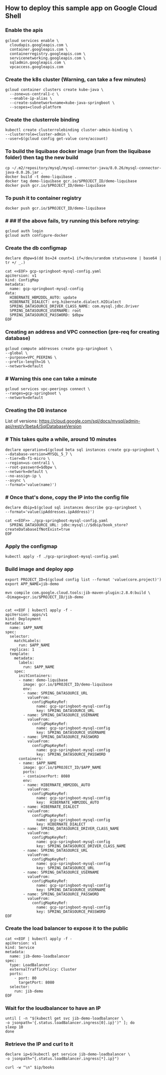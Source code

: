 ## How to deploy this sample app on Google Cloud Shell

### Enable the apis
    gcloud services enable \
      cloudapis.googleapis.com \
      container.googleapis.com \
      containerregistry.googleapis.com \
      servicenetworking.googleapis.com \
      sqladmin.googleapis.com \
      vpcaccess.googleapis.com


### Create the k8s cluster (Warning, can take a few minutes)

    gcloud container clusters create kube-java \
      --zone=us-central1-c \
      --enable-ip-alias \
      --create-subnetwork=name=kube-java-springboot \
      --scopes=cloud-platform

### Create the clusterrole binding
    kubectl create clusterrolebinding cluster-admin-binding \
    --clusterrole=cluster-admin \
    --user=$(gcloud config get-value core/account)


### To build the liquibase docker image (run from the liquibase folder) then tag the new build
    cp ~/.m2/repository/mysql/mysql-connector-java/8.0.26/mysql-connector-java-8.0.26.jar .
    docker build -t demo-liquibase .
    docker tag demo-liquibase gcr.io/$PROJECT_ID/demo-liquibase
    docker push gcr.io/$PROJECT_ID/demo-liquibase

### To push it to container registry
    docker push gcr.io/$PROJECT_ID/demo-liquibase
  
### # ## If the above fails, try running this before retrying:
    gcloud auth login
    gcloud auth configure-docker

### Create the db configmap
    declare dbpw=$(dd bs=24 count=1 if=/dev/urandom status=none | base64 | tr +/ _.)

    cat <<EOF> gcp-springboot-mysql-config.yaml
    apiVersion: v1
    kind: ConfigMap
    metadata:
      name: gcp-springboot-mysql-config
    data:
      HIBERNATE_HBM2DDL_AUTO: update
      HIBERNATE_DIALECT: org.hibernate.dialect.H2Dialect
      SPRING_DATASOURCE_DRIVER_CLASS_NAME: com.mysql.jdbc.Driver
      SPRING_DATASOURCE_USERNAME: root
      SPRING_DATASOURCE_PASSWORD: $dbpw
    EOF


### Creating an address and VPC connection (pre-req for creating database)
    gcloud compute addresses create gcp-springboot \
    --global \
    --purpose=VPC_PEERING \
    --prefix-length=16 \
    --network=default
### # Warning this one can take a minute
    gcloud services vpc-peerings connect \
    --ranges=gcp-springboot \
    --network=default

### Creating the DB instance
  List of versions: https://cloud.google.com/sql/docs/mysql/admin-api/rest/v1beta4/SqlDatabaseVersion

### # This takes quite a while, around 10 minutes

    declare operation=$(gcloud beta sql instances create gcp-springboot \
    --database-version=MYSQL_5_7 \
    --tier=db-f1-micro \
    --region=us-central1 \
    --root-password=$dbpw \
    --network=default \
    --no-assign-ip \
    --async \
    --format='value(name)')


### # Once that's done, copy the IP into the config file
    declare dbip=$(gcloud sql instances describe gcp-springboot \
    --format='value(ipAddresses.ipAddress)')
    
    cat <<EOF>> ./gcp-springboot-mysql-config.yaml
      SPRING_DATASOURCE_URL: jdbc:mysql://$dbip/book_store?createDatabaseIfNotExist=true
    EOF

### Apply the configmap
    kubectl apply -f ./gcp-springboot-mysql-config.yaml


### Build image and deploy app
    export PROJECT_ID=$(gcloud config list --format 'value(core.project)')
    export APP_NAME=jib-demo

    mvn compile com.google.cloud.tools:jib-maven-plugin:2.8.0:build \
    -Dimage=gcr.io/$PROJECT_ID/jib-demo


    cat <<EOF | kubectl apply -f -
    apiVersion: apps/v1
    kind: Deployment
    metadata:
      name: $APP_NAME
    spec:
      selector:
        matchLabels:
          run: $APP_NAME
      replicas: 1
      template:
        metadata:
          labels:
            run: $APP_NAME
        spec:
          initContainers:
          - name: demo-liquibase
            image: gcr.io/$PROJECT_ID/demo-liquibase
            env:
            - name: SPRING_DATASOURCE_URL
              valueFrom:
                configMapKeyRef:
                  name: gcp-springboot-mysql-config
                  key: SPRING_DATASOURCE_URL
            - name: SPRING_DATASOURCE_USERNAME
              valueFrom:
                configMapKeyRef:
                  name: gcp-springboot-mysql-config
                  key: SPRING_DATASOURCE_USERNAME
            - name: SPRING_DATASOURCE_PASSWORD
              valueFrom:
                configMapKeyRef:
                  name: gcp-springboot-mysql-config
                  key: SPRING_DATASOURCE_PASSWORD
          containers:
          - name: $APP_NAME
            image: gcr.io/$PROJECT_ID/$APP_NAME
            ports:
            - containerPort: 8080
            env:
            - name: HIBERNATE_HBM2DDL_AUTO
              valueFrom:
                configMapKeyRef:
                  name: gcp-springboot-mysql-config
                  key:  HIBERNATE_HBM2DDL_AUTO
            - name: HIBERNATE_DIALECT
              valueFrom:
                configMapKeyRef:
                  name: gcp-springboot-mysql-config
                  key: HIBERNATE_DIALECT
            - name: SPRING_DATASOURCE_DRIVER_CLASS_NAME
              valueFrom:
                configMapKeyRef:
                  name: gcp-springboot-mysql-config
                  key: SPRING_DATASOURCE_DRIVER_CLASS_NAME
            - name: SPRING_DATASOURCE_URL
              valueFrom:
                configMapKeyRef:
                  name: gcp-springboot-mysql-config
                  key: SPRING_DATASOURCE_URL
            - name: SPRING_DATASOURCE_USERNAME
              valueFrom:
                configMapKeyRef:
                  name: gcp-springboot-mysql-config
                  key: SPRING_DATASOURCE_USERNAME
            - name: SPRING_DATASOURCE_PASSWORD
              valueFrom:
                configMapKeyRef:
                  name: gcp-springboot-mysql-config
                  key: SPRING_DATASOURCE_PASSWORD
    EOF


### Create the load balancer to expose it to the public
    cat <<EOF | kubectl apply -f -
    apiVersion: v1
    kind: Service
    metadata:
      name: jib-demo-loadbalancer
    spec:
      type: LoadBalancer
      externalTrafficPolicy: Cluster
      ports:
        - port: 80
          targetPort: 8080
      selector:
        run: jib-demo
    EOF

### Wait for the loudbalancer to have an IP
    until [ -n "$(kubectl get svc jib-demo-loadbalancer \
    -o jsonpath='{.status.loadBalancer.ingress[0].ip}')" ]; do
    sleep 10
    done


### Retrieve the IP and curl to it
    declare ip=$(kubectl get service jib-demo-loadbalancer \
    -o jsonpath="{.status.loadBalancer.ingress[*].ip}")
    
    curl -w "\n" $ip/books

